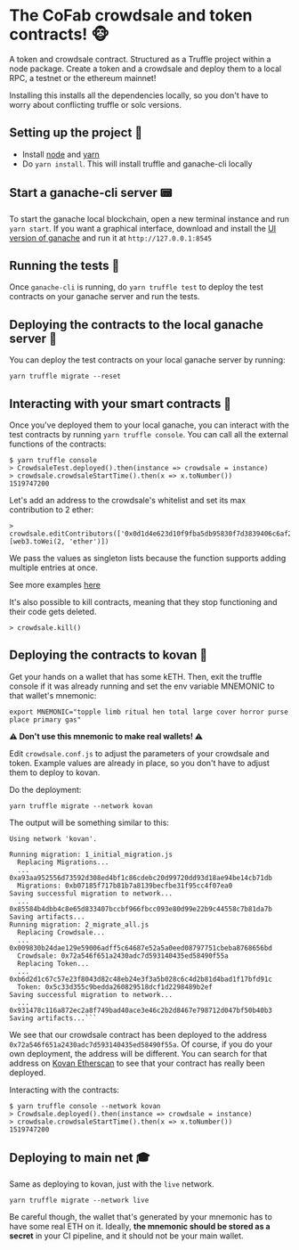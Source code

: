 # The CoFab crowdsale and token contracts! 🐵

A token and crowdsale contract. Structured as a Truffle project within a node
package. Create a token and a crowdsale and deploy them to a local RPC, a
testnet or the ethereum mainnet!

Installing this installs all the dependencies locally, so you don't have to
worry about conflicting truffle or solc versions.

## Setting up the project 🔧

* Install [node](https://nodejs.org) and [yarn](https://yarnpkg.com/)
* Do `yarn install`. This will install truffle and ganache-cli locally

## Start a ganache-cli server 📟

To start the ganache local blockchain, open a new terminal instance and run
`yarn start`. If you want a graphical interface, download and install the [UI
version of ganache](https://truffleframework.com/ganache) and run it at
`http://127.0.0.1:8545`

## Running the tests 🚂

Once `ganache-cli` is running, do `yarn truffle test` to deploy
the test contracts on your ganache server and run the tests.

## Deploying the contracts to the local ganache server 🚀

You can deploy the test contracts on your local ganache server by
running:

`yarn truffle migrate --reset`

## Interacting with your smart contracts 🎹

Once you've deployed them to your local ganache, you can interact with
the test contracts by running `yarn truffle console`. You can call all the
external functions of the contracts:

```
$ yarn truffle console
> CrowdsaleTest.deployed().then(instance => crowdsale = instance)
> crowdsale.crowdsaleStartTime().then(x => x.toNumber())
1519747200
```

Let's add an address to the crowdsale's whitelist and set its max
contribution to 2 ether:

```
> crowdsale.editContributors(['0x0d1d4e623d10f9fba5db95830f7d3839406c6af2'],[web3.toWei(2, 'ether')])
```

We pass the values as singleton lists because the function supports
adding multiple entries at once.

See more examples [here](README_NOOB.md)


It's also possible to kill contracts, meaning that they stop functioning and their
code gets deleted.

```
> crowdsale.kill()
```

## Deploying the contracts to kovan 🎷

Get your hands on a wallet that has some kETH. Then, exit the truffle console
if it was already running and set the env variable MNEMONIC to that wallet's
mnemonic:

`export MNEMONIC="topple limb ritual hen total large cover horror purse place primary gas"`

**⚠️ Don't use this mnemonic to make real wallets! ⚠️**

Edit `crowdsale.conf.js` to adjust the parameters of your crowdsale and token.
Example values are already in place, so you don't have to adjust them to deploy
to kovan.

Do the deployment:

`yarn truffle migrate --network kovan`

The output will be something similar to this:

````
Using network 'kovan'.

Running migration: 1_initial_migration.js
  Replacing Migrations...
  ... 0xa93aa952556d73592d308ed4bf1c86cdebc20d99720dd93d18ae94be14cb71db
  Migrations: 0xb07185f717b81b7a8139becfbe31f95cc4f07ea0
Saving successful migration to network...
  ... 0x85584b4dbb4c8e65d833407bccbf966fbcc093e80d99e22b9c44558c7b81da7b
Saving artifacts...
Running migration: 2_migrate_all.js
  Replacing Crowdsale...
  ... 0x009830b24dae129e59006adff5c64687e52a5a0eed08797751cbeba8768656bd
  Crowdsale: 0x72a546f651a2430adc7d593140435ed58490f55a
  Replacing Token...
  ... 0xb6d2d1c67c57e23f8043d82c48eb24e3f3a5b028c6c4d2b81d4bad1f17bfd91c
  Token: 0x5c33d355c9bedda260829518dcf1d2298489b2ef
Saving successful migration to network...
  ... 0x931478c116a872ec2a8f749bad40ace3e46c2b2d8467e798712d047bf50b40b3
Saving artifacts...```
````

We see that our crowdsale contract has been deployed to the address
`0x72a546f651a2430adc7d593140435ed58490f55a`. Of course, if you do your
own deployment, the address will be different. You can search for that
address on [Kovan Etherscan](https://kovan.etherscan.io) to see that
your contract has really been deployed.

Interacting with the contracts:

```
$ yarn truffle console --network kovan
> Crowdsale.deployed().then(instance => crowdsale = instance)
> crowdsale.crowdsaleStartTime().then(x => x.toNumber())
1519747200
```

## Deploying to main net 🎓

Same as deploying to kovan, just with the `live` network.

`yarn truffle migrate --network live`

Be careful though, the wallet that's generated by your mnemonic has to have some
real ETH on it. Ideally, **the mnemonic should be stored as a secret** in your
CI pipeline, and it should not be your main wallet.
